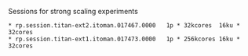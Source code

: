 Sessions for strong scaling experiments

    * rp.session.titan-ext2.itoman.017467.0000   1p * 32kcores  16ku * 32cores
    * rp.session.titan-ext1.itoman.017473.0000   1p * 256kcores 16ku * 32cores
